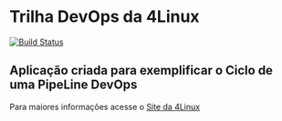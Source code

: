 # Trilha DevOps da 4Linux

<!-- Altere a Flag abaixo com sua URL do Travis -->
[![Build Status](https://www.travis-ci.com/joaopfsouza/DevOpsLab-HelloWorld.svg?branch=master)](https://www.travis-ci.com/joaopfsouza/DevOpsLab-HelloWorld)

## Aplicação criada para exemplificar o Ciclo de uma PipeLine DevOps


Para maiores informações acesse o [Site da 4Linux](https://www.4linux.com.br/cursos/devops)
